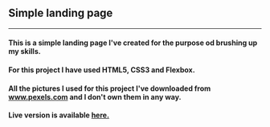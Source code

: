 <h2>Simple landing page</h2>

<hr>

<h4>This is a simple landing page I've created for the purpose od brushing up my skills.</h4>

<h4>For this project I have used HTML5, CSS3 and Flexbox.</h4>

<h4>All the pictures I used for this project I've downloaded from <a href="www.pexels.com">www.pexels.com</a> and I don't own them in any way.</h4>

<h4>Live version is available <a href="https://vedranar.github.io/Simple-landing-page/">here.</a></h4>